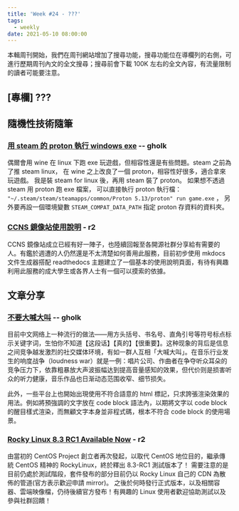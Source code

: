 ```yaml
---
title: 'Week #24 - ???'
tags:
  - weekly
date: 2021-05-10 08:00:00
---
```


本輯周刊開始，我們在周刊網站增加了搜尋功能，搜尋功能位在導欄列的右側，可進行歷期周刊內文的全文搜尋；搜尋前會下載 100K 左右的全文內容，有流量限制的讀者可能要注意。

## [專欄] ???

## 隨機性技術隨筆

### [用 steam 的 proton 執行 windows exe](http://gholk.github.io/linux-proton-wine-outside-steam.html) -- gholk

偶爾會用 wine 在 linux 下跑 exe 玩遊戲，但相容性還是有些問題。steam 之前為了推 steam linux， 在 wine 之上改良了一個 proton，相容性好很多，適合拿來玩遊戲。 我是裝 steam for linux 後，再用 steam 裝了 proton。 如果想不透過 steam 用 proton 跑 exe 檔案， 可以直接執行 proton 執行檔： `"~/.steam/steam/steamapps/common/Proton 5.13/proton" run game.exe` ， 另外要再設一個環境變數 `STEAM_COMPAT_DATA_PATH` 指定 proton 存資料的資料夾。

### [CCNS 鏡像站使用說明](https://mirror.ccns.ncku.edu.tw) - r2

CCNS 鏡像站成立已經有好一陣子，也陸續回報至各開源社群分享給有需要的人。有鑑於週遭的人仍然還是不太清楚如何善用此服務，目前初步使用 mkdocs 文件生成器搭配 readthedocs 主題建立了一個基本的使用說明頁面，有待有興趣利用此服務的成大學生或各界人士有一個可以摸索的依據。

## 文章分享

### [不要大喊大叫](https://type.cyhsu.xyz/2021/03/do-not-shout/) -- gholk
目前中文网络上一种流行的做法——用方头括号、书名号、直角引号等符号标点标示关键字词，生怕你不知道【这段话】【真的】【很重要】。这种现象的背后是信息之间竞争越发激烈的社交媒体环境，有如一群人互相「大喊大叫」。在音乐行业发生的响度战争（loudness war）就是一例：唱片公司、作曲者在争夺听众耳朵的竞争压力下，依靠粗暴放大声波振幅达到提高音量感知的效果，但代价则是损害听众的听力健康，音乐作品也日渐动态范围收窄、细节损失。

此外，一些平台上也開始出現使用不符合語意的 html 標記，只求誇張渲染效果的用法。例如將預強調的文字放在 code block 語法內，以期將文字以 code block 的醒目樣式渲染，而無顧文字本身並非程式碼，根本不符合 code block 的使用場景。

### [Rocky Linux 8.3 RC1 Available Now](https://rockylinux.org/news/rocky-linux-8-3-rc1-release/) - r2

由當初的 CentOS Project 創立者再次發起，以取代 CentOS 地位目的，繼承傳統 CentOS 精神的 RockyLinux，終於釋出 8.3-RC1 測試版本了！ 需要注意的是目前仍處於測試階段，套件發布的部分目前仍以 Rocky Linux 自己的 CDN 為散佈的管道(官方表示歡迎申請 mirror)。 之後於何時發行正式版本，以及相關容器、雲端映像檔，仍待後續官方發布！有興趣的 Linux 使用者歡迎協助測試以及參與社群回饋！
